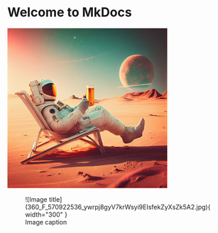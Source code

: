 # Welcome to MkDocs

<div class="custom-image-container">
    <img src="360_F_570922536_ywrpj8gyV7krWsyi9EIsfekZyXsZk5A2.jpg" alt="Screenshot" class="custom-image"/>
<figure markdown="span">
  ![Image title](360_F_570922536_ywrpj8gyV7krWsyi9EIsfekZyXsZk5A2.jpg){ width="300" }
  <figcaption>Image caption</figcaption>
</figure>